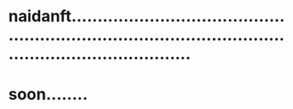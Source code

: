 # naidanft.................................................................................................................................
# soon........
